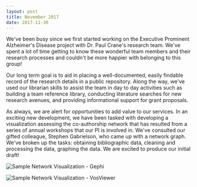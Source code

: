 ```yaml
---
layout: post
title: November 2017
date: 2017-11-30
---
```


We've been busy since we first started working on the Executive Prominent Alzheimer's Disease project with Dr. Paul Crane's research team.  We've spent a lot of time getting to know these wonderful team members and their research processes and couldn't be more happier with belonging to this group!

Our long term goal is to aid in placing a well-documented, easily findable record of the research details in a public repository.  Along the way, we've used our librarian skills to assist the team in day to day activities such as building a team reference library, conducting literature searches for new research avenues, and providing informational support for grant proposals.

As always, we are alert for opportunities to add value to our services.  In an exciting new development, we have been tasked with developing a visualization assessing the co-authorship network that has resulted from a series of annual  workshops that our PI is involved in.  We've consulted our gifted colleague, Stephen Gabrielson, who came up with a network graph.  We've broken up the tasks: obtaining bibliographic data, cleaning and processing the data, graphing the data.  We are excited to produce our initial draft!

 ![Sample Network Visualization - Gephi](https://github.com/jgrich/proj/blob/gh-pages/_posts/viz.gif) 




![Sample Network Visualization - VosViewer](https://github.com/jgrich/proj/blob/gh-pages/images/viz1.png)

